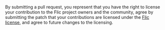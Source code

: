 By submitting a pull request, you represent that you have the right to
license your contribution to the Flic project owners and the community,
agree by submitting the patch that your contributions are licensed under
the [Flic license](https://raw.githubusercontent.com/aseprite/flic/main/LICENSE.txt),
and agree to future changes to the licensing.
